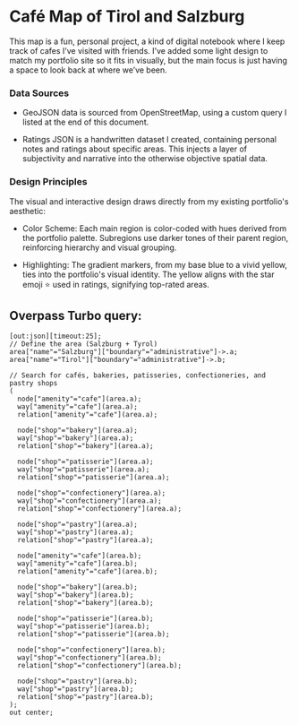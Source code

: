 
# Café Map of Tirol and Salzburg

This map is a fun, personal project, a kind of digital notebook where I keep track of cafes I’ve visited with friends. I’ve added some light design to match my portfolio site so it fits in visually, but the main focus is just having a space to look back at where we’ve been.

### Data Sources
- GeoJSON data is sourced from OpenStreetMap, using a custom query I listed at the end of this document.

- Ratings JSON is a handwritten dataset I created, containing personal notes and ratings about specific areas. This injects a layer of subjectivity and narrative into the otherwise objective spatial data.

### Design Principles
The visual and interactive design draws directly from my existing portfolio's aesthetic:

- Color Scheme: Each main region is color-coded with hues derived from the portfolio palette. Subregions use darker tones of their parent region, reinforcing hierarchy and visual grouping.

- Highlighting: The gradient markers, from my base blue to a vivid yellow, ties into the portfolio's visual identity. The yellow aligns with the star emoji ⭐ used in ratings, signifying top-rated areas.

## Overpass Turbo query:

```
[out:json][timeout:25];
// Define the area (Salzburg + Tyrol)
area["name"="Salzburg"]["boundary"="administrative"]->.a;
area["name"="Tirol"]["boundary"="administrative"]->.b;

// Search for cafés, bakeries, patisseries, confectioneries, and pastry shops
(
  node["amenity"="cafe"](area.a);
  way["amenity"="cafe"](area.a);
  relation["amenity"="cafe"](area.a);

  node["shop"="bakery"](area.a);
  way["shop"="bakery"](area.a);
  relation["shop"="bakery"](area.a);

  node["shop"="patisserie"](area.a);
  way["shop"="patisserie"](area.a);
  relation["shop"="patisserie"](area.a);

  node["shop"="confectionery"](area.a);
  way["shop"="confectionery"](area.a);
  relation["shop"="confectionery"](area.a);

  node["shop"="pastry"](area.a);
  way["shop"="pastry"](area.a);
  relation["shop"="pastry"](area.a);

  node["amenity"="cafe"](area.b);
  way["amenity"="cafe"](area.b);
  relation["amenity"="cafe"](area.b);

  node["shop"="bakery"](area.b);
  way["shop"="bakery"](area.b);
  relation["shop"="bakery"](area.b);

  node["shop"="patisserie"](area.b);
  way["shop"="patisserie"](area.b);
  relation["shop"="patisserie"](area.b);

  node["shop"="confectionery"](area.b);
  way["shop"="confectionery"](area.b);
  relation["shop"="confectionery"](area.b);

  node["shop"="pastry"](area.b);
  way["shop"="pastry"](area.b);
  relation["shop"="pastry"](area.b);
);
out center;

```